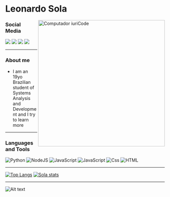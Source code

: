 
<h1>Leonardo Sola</h1>

<img src="https://raw.githubusercontent.com/MicaelliMedeiros/micaellimedeiros/master/image/computer-illustration.png" min-width="400px" max-width="400px" width="400px" align="right" alt="Computador iuriCode">

### Social Media

<p align="left">
<a href="https://mail.google.com/mail/u/0/?fs=1&to=lsolaproducoes@gmail.com&tf=cm" alt="Gmail">
  <img src="https://img.shields.io/badge/-Gmail-FF0000?style=flat-square&labelColor=FF0000&logo=gmail&logoColor=white&link=https://mail.google.com/mail/u/0/?fs=1&to=lsolaproducoes@gmail.com&tf=cm" /></a>
  <a href="https://twitter.com/Reis_Sola" alt="Facebook">
  <img src="https://img.shields.io/badge/-Twitter-1DA1F2?style=flat-square&labelColor=1DA1F2&logo=twitter&logoColor=white&link=https://twitter.com/Reis_Sola"/></a>
  <a href="https://www.instagram.com/leorsola" alt="Instagram">
  <img src="https://img.shields.io/badge/-Instagram-DF0174?style=flat-square&labelColor=DF0174&logo=instagram&logoColor=white&link=https://www.instagram.com/leorsola/"/></a>
  <a href="https://www.facebook.com/ReisSola/">
  <img src="https://img.shields.io/badge/-Facebook-3b5998?style=flat-square&labelColor=3b5998&logo=facebook&logoColor=white&link=https://www.facebook.com/ReisSola/"/></a>
</p>

---


### About me

- I am an 19yo Brazilian student of Systems Analysis and Development and I try to learn more

---
### Languages and Tools
  <img alt="Python" src="https://img.shields.io/badge/python%20-%2314354C.svg?&style=for-the-badge&logo=python&logoColor=yellow"/>
  <img alt="NodeJS" src="https://img.shields.io/badge/node.js%20-%2343853D.svg?&style=for-the-badge&logo=node.js&logoColor=white"/>
  <img alt="JavaScript" src="https://img.shields.io/badge/JavaScript-F7DF1E?logo=javascript&logoColor=white&style=for-the-badge" />
  <img alt="JavaScript" src="https://img.shields.io/badge/Git-000?logo=Git&logoColor=white&style=for-the-badge" />
  <img alt="Css" src="https://img.shields.io/badge/CSS-1572B6?logo=css3&logoColor=white&style=for-the-badge" />
  <img alt="HTML" src="https://img.shields.io/badge/HTML-E34F26?logo=html5&logoColor=white&style=for-the-badge" />


---

[![Top Langs](https://github-readme-stats.vercel.app/api/top-langs/?username=LeonardoSola&theme=chartreuse-dark)](https://github.com/anuraghazra/github-readme-stats)
[![Sola stats](https://github-readme-stats.vercel.app/api?username=LeonardoSola&show_icons=true&theme=chartreuse-dark)](https://github.com/anuraghazra/github-readme-stats)

---
![Alt text](./assets/gif.gif)



<!--- ReiSola --->
